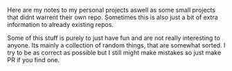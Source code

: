 
Here are my notes to my personal projects aswell as some small projects that didnt warrent their own repo. Sometimes this is also just a bit of extra information to already existing repos.

Some of this stuff is purely to just have fun and are not really interesting to anyone. Its mainly a collection of random things, that are somewhat sorted. I try to be as correct as possible but I still might make mistakes so just make PR if you find one.
